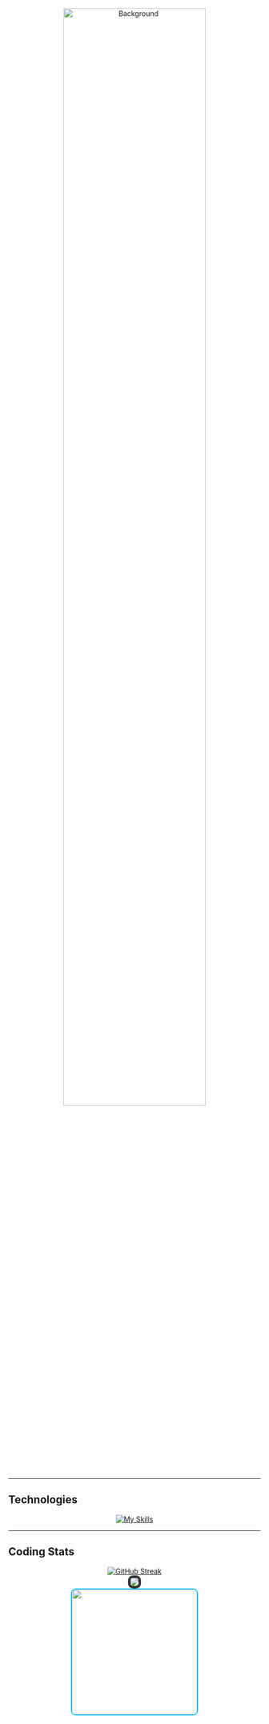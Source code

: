 <div align="center" style="position: relative;">
  <img src="https://puu.sh/JFdc5/ac7713b46f.png" alt="Background" width="75%" style="border-radius: 10px;">
</div>

<div align="center">
  <hr>
</div>

## Technologies

<div align="center" style="display: flex; flex-direction: column; justify-content: center;">
  <a href="https://skills.thijs.gg">
    <img src="https://skills.thijs.gg/icons?i=js,ts,react,redux,express,nodejs,ruby,rails,html,css,vscode,postman,git,sqlite&perline=6&theme=light" alt="My Skills">
  </a>
</div>

<div align="center">
  <hr>
</div>

## Coding Stats

<div align="center">
  <a href="https://git.io/streak-stats">
    <img src="https://streak-stats.demolab.com/?user=kliu33&theme=transparent" alt="GitHub Streak">
  </a>
</div>

<div align="center">
  <a href="https://github.com/Tysuiku/github-readme-stats">
    <img src="https://github-readme-stats.vercel.app/api/top-langs/?username=Tysuiku&hide_progress=true&theme=transparent" style="border: 5px solid #333; border-radius: 10px;">
  </a>
</div>

<div align="center">
  <a href="https://www.youtube.com/@tysuiku" target="_blank">
    <img src="https://puu.sh/JD4aB/7e3925b030.gif" width="250" style="border: 2px solid #00BFFF; border-radius: 10px;">
  </a>
</div>
